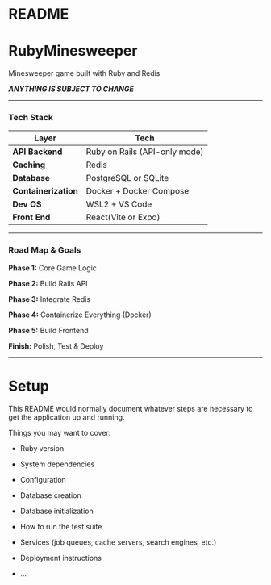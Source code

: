 # README
# RubyMinesweeper
Minesweeper game built with Ruby and Redis

***ANYTHING IS SUBJECT TO CHANGE***

----
### Tech Stack
| Layer                | Tech                            | 
| -------------------- | ------------------------------- | 
| **API Backend**      | Ruby on Rails (API-only mode) | 
| **Caching**          | Redis                         | 
| **Database**         | PostgreSQL or SQLite          | 
| **Containerization** | Docker + Docker Compose       | 
| **Dev OS**           | WSL2 + VS Code                | 
| **Front End**        | React(Vite or Expo)           |

----
### Road Map & Goals

**Phase 1:** Core Game Logic

**Phase 2:** Build Rails API

**Phase 3:** Integrate Redis

**Phase 4:** Containerize Everything (Docker)

**Phase 5:** Build Frontend

**Finish:** Polish, Test & Deploy

---
# Setup
This README would normally document whatever steps are necessary to get the
application up and running.

Things you may want to cover:

* Ruby version

* System dependencies

* Configuration

* Database creation

* Database initialization

* How to run the test suite

* Services (job queues, cache servers, search engines, etc.)

* Deployment instructions

* ...
